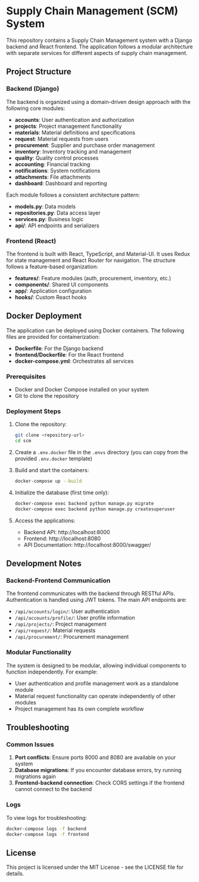 # Supply Chain Management (SCM) System

This repository contains a Supply Chain Management system with a Django backend and React frontend. The application follows a modular architecture with separate services for different aspects of supply chain management.

## Project Structure

### Backend (Django)

The backend is organized using a domain-driven design approach with the following core modules:

- **accounts**: User authentication and authorization
- **projects**: Project management functionality
- **materials**: Material definitions and specifications
- **request**: Material requests from users
- **procurement**: Supplier and purchase order management
- **inventory**: Inventory tracking and management
- **quality**: Quality control processes
- **accounting**: Financial tracking
- **notifications**: System notifications
- **attachments**: File attachments
- **dashboard**: Dashboard and reporting

Each module follows a consistent architecture pattern:
- **models.py**: Data models
- **repositories.py**: Data access layer
- **services.py**: Business logic
- **api/**: API endpoints and serializers

### Frontend (React)

The frontend is built with React, TypeScript, and Material-UI. It uses Redux for state management and React Router for navigation. The structure follows a feature-based organization:

- **features/**: Feature modules (auth, procurement, inventory, etc.)
- **components/**: Shared UI components
- **app/**: Application configuration
- **hooks/**: Custom React hooks

## Docker Deployment

The application can be deployed using Docker containers. The following files are provided for containerization:

- **Dockerfile**: For the Django backend
- **frontend/Dockerfile**: For the React frontend
- **docker-compose.yml**: Orchestrates all services

### Prerequisites

- Docker and Docker Compose installed on your system
- Git to clone the repository

### Deployment Steps

1. Clone the repository:
   ```bash
   git clone <repository-url>
   cd scm
   ```

2. Create a `.env.docker` file in the `.envs` directory (you can copy from the provided `.env.docker` template)

3. Build and start the containers:
   ```bash
   docker-compose up --build
   ```

4. Initialize the database (first time only):
   ```bash
   docker-compose exec backend python manage.py migrate
   docker-compose exec backend python manage.py createsuperuser
   ```

5. Access the applications:
   - Backend API: http://localhost:8000
   - Frontend: http://localhost:8080
   - API Documentation: http://localhost:8000/swagger/

## Development Notes

### Backend-Frontend Communication

The frontend communicates with the backend through RESTful APIs. Authentication is handled using JWT tokens. The main API endpoints are:

- `/api/accounts/login/`: User authentication
- `/api/accounts/profile/`: User profile information
- `/api/projects/`: Project management
- `/api/request/`: Material requests
- `/api/procurement/`: Procurement management

### Modular Functionality

The system is designed to be modular, allowing individual components to function independently. For example:

- User authentication and profile management work as a standalone module
- Material request functionality can operate independently of other modules
- Project management has its own complete workflow

## Troubleshooting

### Common Issues

1. **Port conflicts**: Ensure ports 8000 and 8080 are available on your system
2. **Database migrations**: If you encounter database errors, try running migrations again
3. **Frontend-backend connection**: Check CORS settings if the frontend cannot connect to the backend

### Logs

To view logs for troubleshooting:

```bash
docker-compose logs -f backend
docker-compose logs -f frontend
```

## License

This project is licensed under the MIT License - see the LICENSE file for details.